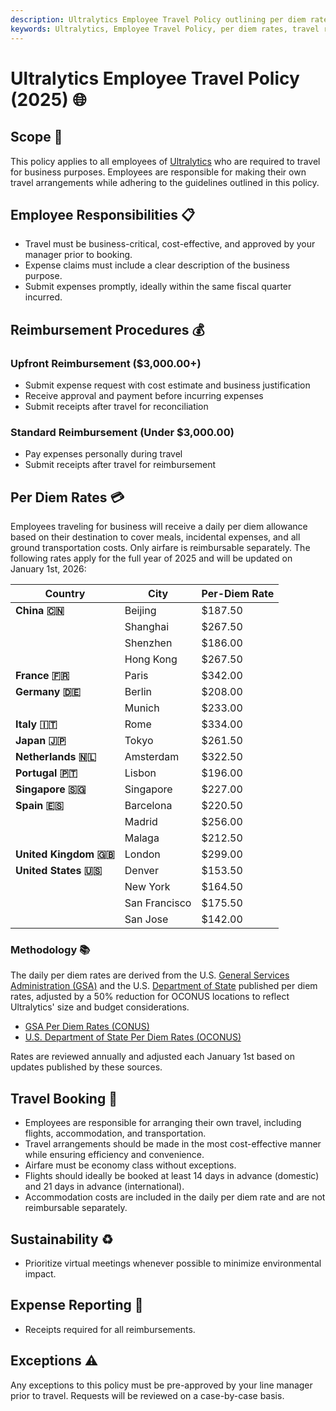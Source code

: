```yaml
---
description: Ultralytics Employee Travel Policy outlining per diem rates, responsibilities, booking procedures, sustainability practices, and expense reporting guidelines for 2025.
keywords: Ultralytics, Employee Travel Policy, per diem rates, travel responsibilities, airfare, expense reporting, sustainability, business travel
---
```


# Ultralytics Employee Travel Policy (2025) 🌐

## Scope 📌

This policy applies to all employees of [Ultralytics](https://www.ultralytics.com/) who are required to travel for business purposes. Employees are responsible for making their own travel arrangements while adhering to the guidelines outlined in this policy.

## Employee Responsibilities 📋

- Travel must be business-critical, cost-effective, and approved by your manager prior to booking.
- Expense claims must include a clear description of the business purpose.
- Submit expenses promptly, ideally within the same fiscal quarter incurred.

## Reimbursement Procedures 💰

### Upfront Reimbursement ($3,000.00+)
- Submit expense request with cost estimate and business justification
- Receive approval and payment before incurring expenses
- Submit receipts after travel for reconciliation

### Standard Reimbursement (Under $3,000.00)
- Pay expenses personally during travel
- Submit receipts after travel for reimbursement

## Per Diem Rates 💳

Employees traveling for business will receive a daily per diem allowance based on their destination to cover meals, incidental expenses, and all ground transportation costs. Only airfare is reimbursable separately. The following rates apply for the full year of 2025 and will be updated on January 1st, 2026:

| Country               | City          | Per-Diem Rate |
| --------------------- | ------------- | ------------- |
| **China 🇨🇳**          | Beijing       | $187.50       |
|                       | Shanghai      | $267.50       |
|                       | Shenzhen      | $186.00       |
|                       | Hong Kong     | $267.50       |
| **France 🇫🇷**         | Paris         | $342.00       |
| **Germany 🇩🇪**        | Berlin        | $208.00       |
|                       | Munich        | $233.00       |
| **Italy 🇮🇹**          | Rome          | $334.00       |
| **Japan 🇯🇵**          | Tokyo         | $261.50       |
| **Netherlands 🇳🇱**    | Amsterdam     | $322.50       |
| **Portugal 🇵🇹**       | Lisbon        | $196.00       |
| **Singapore 🇸🇬**      | Singapore     | $227.00       |
| **Spain 🇪🇸**          | Barcelona     | $220.50       |
|                       | Madrid        | $256.00       |
|                       | Malaga        | $212.50       |
| **United Kingdom 🇬🇧** | London        | $299.00       |
| **United States 🇺🇸**  | Denver        | $153.50       |
|                       | New York      | $164.50       |
|                       | San Francisco | $175.50       |
|                       | San Jose      | $142.00       |

### Methodology 📚

The daily per diem rates are derived from the U.S. [General Services Administration (GSA)](https://www.gsa.gov/) and the U.S. [Department of State](https://www.state.gov/) published per diem rates, adjusted by a 50% reduction for OCONUS locations to reflect Ultralytics' size and budget considerations.

- [GSA Per Diem Rates (CONUS)](https://www.gsa.gov/travel/plan-book/per-diem-rates)
- [U.S. Department of State Per Diem Rates (OCONUS)](https://allowances.state.gov/web920/per_diem.asp)

Rates are reviewed annually and adjusted each January 1st based on updates published by these sources.

## Travel Booking 🛫

- Employees are responsible for arranging their own travel, including flights, accommodation, and transportation.
- Travel arrangements should be made in the most cost-effective manner while ensuring efficiency and convenience.
- Airfare must be economy class without exceptions.
- Flights should ideally be booked at least 14 days in advance (domestic) and 21 days in advance (international).
- Accommodation costs are included in the daily per diem rate and are not reimbursable separately.

## Sustainability ♻️

- Prioritize virtual meetings whenever possible to minimize environmental impact.

## Expense Reporting 🧾

- Receipts required for all reimbursements.

## Exceptions ⚠️

Any exceptions to this policy must be pre-approved by your line manager prior to travel. Requests will be reviewed on a case-by-case basis.
